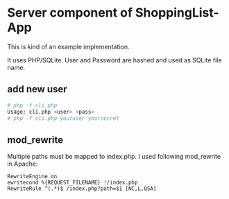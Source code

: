 # Server component of ShoppingList-App
This is kind of an example implementation.

It uses PHP/SQLite. User and Password are hashed and used as SQLite file name.

## add new user
```bash
# php -f cli.php
Usage: cli.php <user> <pass>
# php -f cli.php youruser yoursecret
```

## mod_rewrite
Multiple paths must be mapped to index.php. I used following mod_rewrite in Apache:
```
RewriteEngine on
ewritecond %{REQUEST_FILENAME} !/index.php
RewriteRule ^(.*)$ /index.php?path=$1 [NC,L,QSA]
```
